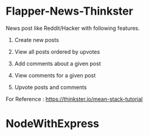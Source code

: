 # Flapper-News-Thinkster
News post like Reddit/Hacker with following features.

1. Create new posts

2. View all posts ordered by upvotes

3. Add comments about a given post

4. View comments for a given post

5. Upvote posts and comments

For Reference : https://thinkster.io/mean-stack-tutorial
# NodeWithExpress

